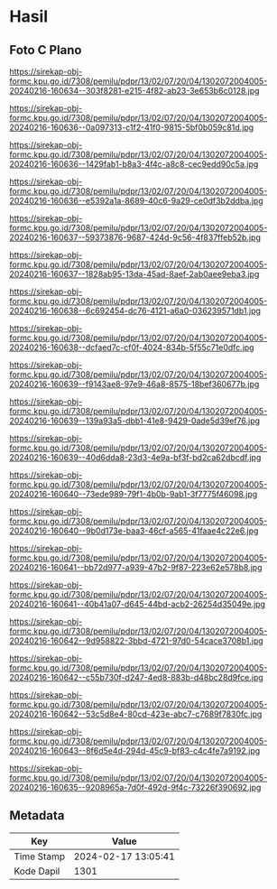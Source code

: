# Hasil

## Foto C Plano

https://sirekap-obj-formc.kpu.go.id/7308/pemilu/pdpr/13/02/07/20/04/1302072004005-20240216-160634--303f8281-e215-4f82-ab23-3e653b6c0128.jpg

https://sirekap-obj-formc.kpu.go.id/7308/pemilu/pdpr/13/02/07/20/04/1302072004005-20240216-160636--0a097313-c1f2-41f0-9815-5bf0b059c81d.jpg

https://sirekap-obj-formc.kpu.go.id/7308/pemilu/pdpr/13/02/07/20/04/1302072004005-20240216-160636--1429fab1-b8a3-4f4c-a8c8-cec9edd90c5a.jpg

https://sirekap-obj-formc.kpu.go.id/7308/pemilu/pdpr/13/02/07/20/04/1302072004005-20240216-160636--e5392a1a-8689-40c6-9a29-ce0df3b2ddba.jpg

https://sirekap-obj-formc.kpu.go.id/7308/pemilu/pdpr/13/02/07/20/04/1302072004005-20240216-160637--59373876-9687-424d-9c56-4f837ffeb52b.jpg

https://sirekap-obj-formc.kpu.go.id/7308/pemilu/pdpr/13/02/07/20/04/1302072004005-20240216-160637--1828ab95-13da-45ad-8aef-2ab0aee9eba3.jpg

https://sirekap-obj-formc.kpu.go.id/7308/pemilu/pdpr/13/02/07/20/04/1302072004005-20240216-160638--6c692454-dc76-4121-a6a0-036239571db1.jpg

https://sirekap-obj-formc.kpu.go.id/7308/pemilu/pdpr/13/02/07/20/04/1302072004005-20240216-160638--dcfaed7c-cf0f-4024-834b-5f55c71e0dfc.jpg

https://sirekap-obj-formc.kpu.go.id/7308/pemilu/pdpr/13/02/07/20/04/1302072004005-20240216-160639--f9143ae8-97e9-46a8-8575-18bef360677b.jpg

https://sirekap-obj-formc.kpu.go.id/7308/pemilu/pdpr/13/02/07/20/04/1302072004005-20240216-160639--139a93a5-dbb1-41e8-9429-0ade5d39ef76.jpg

https://sirekap-obj-formc.kpu.go.id/7308/pemilu/pdpr/13/02/07/20/04/1302072004005-20240216-160639--40d6dda8-23d3-4e9a-bf3f-bd2ca62dbcdf.jpg

https://sirekap-obj-formc.kpu.go.id/7308/pemilu/pdpr/13/02/07/20/04/1302072004005-20240216-160640--73ede989-79f1-4b0b-9ab1-3f7775f46098.jpg

https://sirekap-obj-formc.kpu.go.id/7308/pemilu/pdpr/13/02/07/20/04/1302072004005-20240216-160640--9b0d173e-baa3-46cf-a565-41faae4c22e6.jpg

https://sirekap-obj-formc.kpu.go.id/7308/pemilu/pdpr/13/02/07/20/04/1302072004005-20240216-160641--bb72d977-a939-47b2-9f87-223e62e578b8.jpg

https://sirekap-obj-formc.kpu.go.id/7308/pemilu/pdpr/13/02/07/20/04/1302072004005-20240216-160641--40b41a07-d645-44bd-acb2-26254d35049e.jpg

https://sirekap-obj-formc.kpu.go.id/7308/pemilu/pdpr/13/02/07/20/04/1302072004005-20240216-160642--9d958822-3bbd-4721-97d0-54cace3708b1.jpg

https://sirekap-obj-formc.kpu.go.id/7308/pemilu/pdpr/13/02/07/20/04/1302072004005-20240216-160642--c55b730f-d247-4ed8-883b-d48bc28d9fce.jpg

https://sirekap-obj-formc.kpu.go.id/7308/pemilu/pdpr/13/02/07/20/04/1302072004005-20240216-160642--53c5d8e4-80cd-423e-abc7-c7689f7830fc.jpg

https://sirekap-obj-formc.kpu.go.id/7308/pemilu/pdpr/13/02/07/20/04/1302072004005-20240216-160643--8f6d5e4d-294d-45c9-bf83-c4c4fe7a9192.jpg

https://sirekap-obj-formc.kpu.go.id/7308/pemilu/pdpr/13/02/07/20/04/1302072004005-20240216-160635--9208965a-7d0f-492d-9f4c-73226f390692.jpg


## Metadata

| Key        | Value               |
| ---------- | ------------------- |
| Time Stamp | 2024-02-17 13:05:41 |
| Kode Dapil | 1301                |



